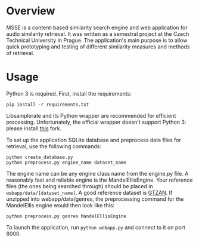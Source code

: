 # Overview 

MSSE is a content-based similarity search engine and web application for audio similarity retrieval. It was written as a semestral project at the Czech Technical University in Prague. The application's main purpose is to allow quick prototyping and testing of different similarity measures and methods of retrieval.

# Usage

Python 3 is required. First, install the requirements:

```
pip install -r requirements.txt
```

Libsamplerate and its Python wrapper are recommended for efficient processing. Unfortunately, the official wrapper doesn't support Python 3: please install [this](https://github.com/gregorias/samplerate) fork.

To set up the application SQLite database and preprocess data files for retrieval, use the following commands:

```
python create_database.py
python preprocess.py engine_name dataset_name
```

The engine name can be any engine class name from the engine.py file. A reasonably fast and reliable engine is the MandelEllisEngine. Your reference files (the ones being searched through) should be placed in `webapp/data/[dataset_name]`. A good reference dataset is [GTZAN](http://marsyasweb.appspot.com/download/data_sets/). If unzipped into webapp/data/genres, the preprocessing command for the MandelEllis engine would then look like this:

```
python preprocess.py genres MandelEllisEngine
```

To launch the application, run `python webapp.py` and connect to it on port 8000. 
